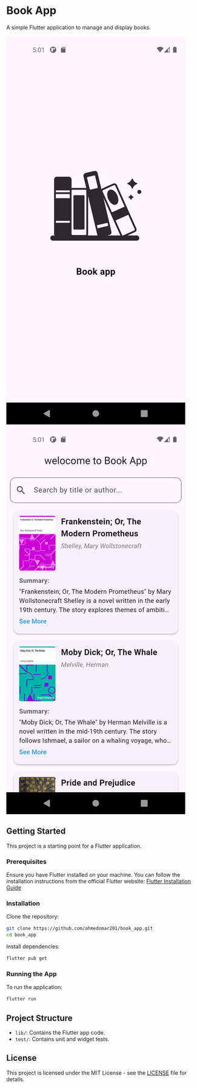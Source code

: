 
# Book App

A simple Flutter application to manage and display books.

![App Screenshot 1](assets/images/screenshot1.png)  
![App Screenshot 2](assets/images/screenshot2.png)

## Getting Started

This project is a starting point for a Flutter application.

### Prerequisites

Ensure you have Flutter installed on your machine. You can follow the installation instructions from the official Flutter website:
[Flutter Installation Guide](https://flutter.dev/docs/get-started/install)

### Installation

Clone the repository:
```bash
git clone https://github.com/ahmedomar201/book_app.git
cd book_app
```

Install dependencies:
```bash
flutter pub get
```

### Running the App

To run the application:
```bash
flutter run
```

## Project Structure

- `lib/`: Contains the Flutter app code.
- `test/`: Contains unit and widget tests.

## License

This project is licensed under the MIT License - see the [LICENSE](LICENSE) file for details.
